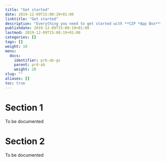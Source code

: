 ```yaml
---
title: "Get started"
date: 2019-12-09T15:00:19+01:00
linktitle: "Get started"
description: "Everything you need to get started with **CIP *App Box***."
publishdate: 2019-12-09T15:00:19+01:00
lastmod: 2019-12-09T15:00:19+01:00
categories: []
tags: []
weight: 10
menu:
  docs:
    identifier: prb-ab-gs
    parent: prd-ab
    weight: 20
slug: ""
aliases: []
toc: true
---
```


# Section 1

To be documented

# Section 2

To be documented
